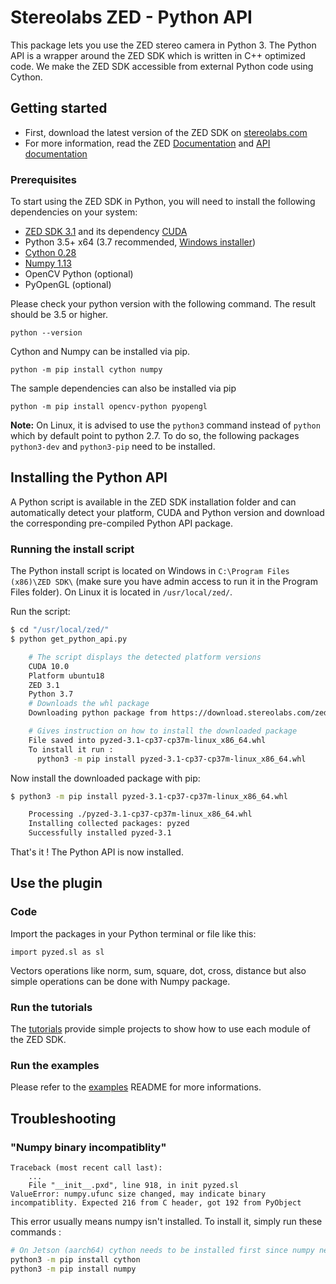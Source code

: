 # Stereolabs ZED - Python API

This package lets you use the ZED stereo camera in Python 3. The Python API is a wrapper around the ZED SDK which is written in C++ optimized code. We make the ZED SDK accessible from external Python code using Cython.

## Getting started

- First, download the latest version of the ZED SDK on [stereolabs.com](https://www.stereolabs.com/developers)
- For more information, read the ZED [Documentation](https://www.stereolabs.com/docs/app-development/python/install/) and [API documentation](https://www.stereolabs.com/docs/api/python/)

### Prerequisites

To start using the ZED SDK in Python, you will need to install the following dependencies on your system:  

- [ZED SDK 3.1](https://www.stereolabs.com/developers/) and its dependency [CUDA](https://developer.nvidia.com/cuda-downloads)
- Python 3.5+ x64  (3.7 recommended, [Windows installer](https://www.python.org/ftp/python/3.7.6/python-3.7.6-amd64.exe))
- [Cython 0.28](http://cython.org/#download)
- [Numpy 1.13](https://www.scipy.org/scipylib/download.html)
- OpenCV Python (optional)
- PyOpenGL (optional)

Please check your python version with the following command. The result should be 3.5 or higher.

```
python --version
```

Cython and Numpy can be installed via pip.
```
python -m pip install cython numpy
```

The sample dependencies can also be installed via pip
```
python -m pip install opencv-python pyopengl
```

**Note:** On Linux, it is advised to use the `python3` command instead of `python` which by default point to python 2.7. To do so, the following packages `python3-dev` and `python3-pip` need to be installed.

## Installing the Python API

A Python script is available in the ZED SDK installation folder and can automatically detect your platform, CUDA and Python version and download the corresponding pre-compiled Python API package.

### Running the install script

The Python install script is located on Windows in `C:\Program Files (x86)\ZED SDK\` (make sure you have admin access to run it in the Program Files folder). On Linux it is located in `/usr/local/zed/`.

Run the script:

```bash
$ cd "/usr/local/zed/"
$ python get_python_api.py

    # The script displays the detected platform versions
    CUDA 10.0
    Platform ubuntu18
    ZED 3.1
    Python 3.7
    # Downloads the whl package
    Downloading python package from https://download.stereolabs.com/zedsdk/3.1/ubuntu18/cu100/py37 ...

    # Gives instruction on how to install the downloaded package
    File saved into pyzed-3.1-cp37-cp37m-linux_x86_64.whl
    To install it run :
      python3 -m pip install pyzed-3.1-cp37-cp37m-linux_x86_64.whl
```

Now install the downloaded package with pip:

```bash
$ python3 -m pip install pyzed-3.1-cp37-cp37m-linux_x86_64.whl

    Processing ./pyzed-3.1-cp37-cp37m-linux_x86_64.whl
    Installing collected packages: pyzed
    Successfully installed pyzed-3.1
```

That's it ! The Python API is now installed.

## Use the plugin

### Code

Import the packages in your Python terminal or file like this:
```
import pyzed.sl as sl
```

Vectors operations like norm, sum, square, dot, cross, distance but also simple operations can be done with
Numpy package.

### Run the tutorials

The [tutorials](https://github.com/stereolabs/zed-examples/tree/master/tutorials) provide simple projects to show how to use each module of the ZED SDK.

### Run the examples

Please refer to the [examples](https://github.com/stereolabs/zed-examples) README for more informations.


## Troubleshooting

###  "Numpy binary incompatiblity"

```
Traceback (most recent call last):
    ...
    File "__init__.pxd", line 918, in init pyzed.sl
ValueError: numpy.ufunc size changed, may indicate binary incompatiblity. Expected 216 from C header, got 192 from PyObject
```

This error usually means numpy isn't installed. To install it, simply run these commands : 

```bash
# On Jetson (aarch64) cython needs to be installed first since numpy needs to be compiled.
python3 -m pip install cython
python3 -m pip install numpy
```
